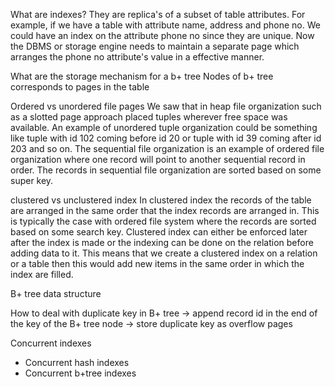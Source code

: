 What are indexes?
They are replica's of a subset of table attributes. For example, if we have a table with attribute name, address and phone no. We could have an index on the attribute phone no since they are unique. Now the DBMS or storage engine needs to maintain a separate page which arranges the phone no attribute's value in a effective manner. 

What are the storage mechanism for a b+ tree 
Nodes of b+ tree corresponds to pages in the table 

Ordered vs unordered file pages 
We saw that in heap file organization such as a slotted page approach placed tuples wherever free space was available. An example of unordered tuple organization could be something like tuple with id 102 coming before id 20 or tuple with id 39 coming after id 203 and so on. 
The sequential file organization is an example of ordered file organization where one record will point to another sequential record in order. The records in sequential file organization are sorted based on some super key.

clustered vs unclustered index 
In clustered index the records of the table are arranged in the same order that the index records are arranged in. This is typically the case with ordered file system where the records are sorted based on some search key. 
Clustered index can either be enforced later after the index is made or the indexing can be done on the relation before adding data to it. This means that we create a clustered index on a relation or a table then this would add new items in the same order in which the index are filled. 

B+ tree data structure 

How to deal with duplicate key in B+ tree 
-> append record id in the end of the key of the B+ tree node 
-> store duplicate key as overflow pages

Concurrent indexes
- Concurrent hash indexes 
- Concurrent b+tree indexes 
